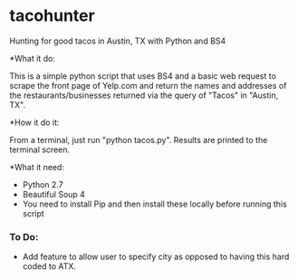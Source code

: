 # tacohunter
Hunting for good tacos in Austin, TX with Python and BS4

*What it do: 

This is a simple python script that uses BS4 and a basic web request to scrape the front page of Yelp.com and return the names and addresses of the restaurants/businesses returned via the query of "Tacos" in "Austin, TX".  

*How it do it:

From a terminal, just run "python tacos.py".  Results are printed to the terminal screen. 

*What it need: 

- Python 2.7
- Beautiful Soup 4
- You need to install Pip and then install these locally before running this script

### To Do: 

- Add feature to allow user to specify city as opposed to having this hard coded to ATX.
